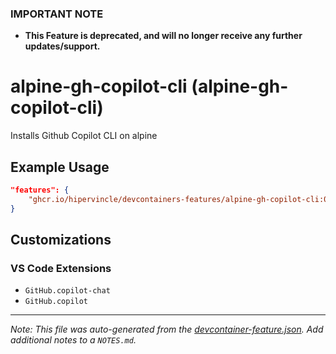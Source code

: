 ### **IMPORTANT NOTE**
- **This Feature is deprecated, and will no longer receive any further updates/support.**

# alpine-gh-copilot-cli (alpine-gh-copilot-cli)

Installs Github Copilot CLI on alpine

## Example Usage

```json
"features": {
    "ghcr.io/hipervincle/devcontainers-features/alpine-gh-copilot-cli:0": {}
}
```



## Customizations

### VS Code Extensions

- `GitHub.copilot-chat`
- `GitHub.copilot`



---

_Note: This file was auto-generated from the [devcontainer-feature.json](https://github.com/hipervincle/devcontainers-features/blob/main/src/alpine-gh-copilot-cli/devcontainer-feature.json).  Add additional notes to a `NOTES.md`._
